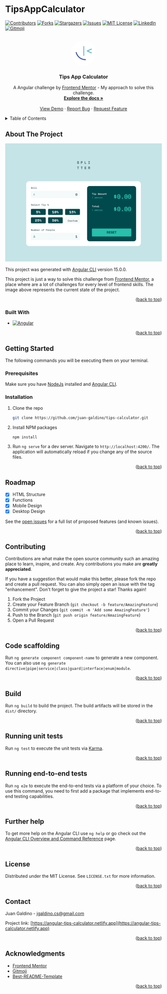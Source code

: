 # TipsAppCalculator

<a name="readme-top"></a>

<!-- PROJECT SHIELDS -->
<!--
*** I'm using markdown "reference style" links for readability.
*** Some Reference links are enclosed in brackets [ ] instead of parentheses ( ).
*** See the bottom of this document for the declaration of the reference variables
*** for contributors-url, forks-url, etc. This is an optional, concise syntax you may use.
*** https://www.markdownguide.org/basic-syntax/#reference-style-links
-->

[![Contributors][contributors-shield]][contributors-url]
[![Forks][forks-shield]][forks-url]
[![Stargazers][stars-shield]][stars-url]
[![Issues][issues-shield]][issues-url]
[![MIT License][license-shield]][license-url]
[![LinkedIn][linkedin-shield]][linkedin-url]
[![Gitmoji][gitmoji-shield]][gitmoji-url]

<!-- PROJECT LOGO -->
<br />
<div align="center">
  <a href="https://github.com/juan-galdino/tips-calculator">
    <img src="src/assets/frontend-mentor-logo.jpg" alt="Logo" width="80" height="80" style="border-radius: 100%">
  </a>

<h3 align="center">Tips App Calculator</h3>

  <p align="center">
    A Angular challenge by <a href="frontendmentor.io">Frontend Mentor</a> - My approach to solve this challenge.
    <br />
    <a href="https://github.com/juan-galdino/tips-calculator.git"><strong>Explore the docs »</strong></a>
    <br />
    <br />
    <a href="https://angular-tips-calculator.netlify.app">View Demo</a>
    ·
    <a href="https://github.com/juan-galdino/tips-calculator/issues">Report Bug</a>
    ·
    <a href="https://github.com/juan-galdino/tips-calculator/issues">Request Feature</a>
  </p>
</div>

<!-- TABLE OF CONTENTS -->
<details>
  <summary>Table of Contents</summary>
  <ol>
    <li>
      <a href="#about-the-project">About The Project</a>
      <ul>
        <li><a href="#built-with">Built With</a></li>
      </ul>
    </li>
    <li>
      <a href="#getting-started">Getting Started</a>
      <ul>
        <li><a href="#prerequisites">Prerequisites</a></li>
        <li><a href="#installation">Installation</a></li>
      </ul>
    </li>
    <li><a href="#roadmap">Roadmap</a></li>
    <li><a href="#contributing">Contributing</a></li>
    <li><a href="#license">License</a></li>
    <li><a href="#contact">Contact</a></li>
    <li><a href="#acknowledgments">Acknowledgments</a></li>
  </ol>
</details>

<!-- ABOUT THE PROJECT -->

## About The Project

![Tips Calculator Screen Shot][page-screenshot]

This project was generated with [Angular CLI](https://github.com/angular/angular-cli) version 15.0.0.

This project is just a way to solve this challenge from [Frontend Mentor][frontend-mentor-url],
a place where are a lot of challenges for every level of frontend skills. The image above represents the current state of the project.

<p align="right">(<a href="#readme-top">back to top</a>)</p>

### Built With

- [![Angular][angular-shield]][angular-url]

<p align="right">(<a href="#readme-top">back to top</a>)</p>

<!-- GETTING STARTED -->

## Getting Started

The following commands you will be executing them on your terminal.

### Prerequisites

Make sure you have [NodeJs](https://nodejs.org) installed and [Angular CLI](https://github.com/angular/angular-cli).

### Installation

1. Clone the repo
   ```sh
   git clone https://github.com/juan-galdino/tips-calculator.git
   ```
2. Install NPM packages
   ```sh
   npm install
   ```
3. Run `ng serve` for a dev server. Navigate to `http://localhost:4200/`. The application will automatically reload if you change any of the source files.

<p align="right">(<a href="#readme-top">back to top</a>)</p>

<!-- ROADMAP -->

## Roadmap

- [x] HTML Structure
- [x] Functions
- [x] Mobile Design
- [x] Desktop Design

See the [open issues](https://github.com/juan-galdino/tips-calculator/issues) for a full list of proposed features (and known issues).

<p align="right">(<a href="#readme-top">back to top</a>)</p>

<!-- CONTRIBUTING -->

## Contributing

Contributions are what make the open source community such an amazing place to learn, inspire, and create. Any contributions you make are **greatly appreciated**.

If you have a suggestion that would make this better, please fork the repo and create a pull request. You can also simply open an issue with the tag "enhancement".
Don't forget to give the project a star! Thanks again!

1. Fork the Project
2. Create your Feature Branch (`git checkout -b feature/AmazingFeature`)
3. Commit your Changes (`git commit -m 'Add some AmazingFeature'`)
4. Push to the Branch (`git push origin feature/AmazingFeature`)
5. Open a Pull Request

<p align="right">(<a href="#readme-top">back to top</a>)</p>

<!-- Code scaffolding -->

## Code scaffolding

Run `ng generate component component-name` to generate a new component. You can also use `ng generate directive|pipe|service|class|guard|interface|enum|module`.

<p align="right">(<a href="#readme-top">back to top</a>)</p>

<!-- Build -->

## Build

Run `ng build` to build the project. The build artifacts will be stored in the `dist/` directory.

<p align="right">(<a href="#readme-top">back to top</a>)</p>

<!-- Running unit tests -->

## Running unit tests

Run `ng test` to execute the unit tests via [Karma](https://karma-runner.github.io).

<p align="right">(<a href="#readme-top">back to top</a>)</p>

<!-- Running end-to-end tests -->

## Running end-to-end tests

Run `ng e2e` to execute the end-to-end tests via a platform of your choice. To use this command, you need to first add a package that implements end-to-end testing capabilities.

<p align="right">(<a href="#readme-top">back to top</a>)</p>

<!-- Further help -->

## Further help

To get more help on the Angular CLI use `ng help` or go check out the [Angular CLI Overview and Command Reference](https://angular.io/cli) page.

<p align="right">(<a href="#readme-top">back to top</a>)</p>

<!-- LICENSE -->

## License

Distributed under the MIT License. See `LICENSE.txt` for more information.

<p align="right">(<a href="#readme-top">back to top</a>)</p>

<!-- CONTACT -->

## Contact

Juan Galdino - jgaldino.cs@gmail.com

Project link: [https://angular-tips-calculator.netlify.app](https://angular-tips-calculator.netlify.app)

<p align="right">(<a href="#readme-top">back to top</a>)</p>

<!-- ACKNOWLEDGMENTS -->

## Acknowledgments

- [Frontend Mentor][frontend-mentor-url]
- [Gitmoji][gitmoji-url]
- [Best-README-Template](https://github.com/othneildrew/Best-README-Template)

<p align="right">(<a href="#readme-top">back to top</a>)</p>

<!-- MARKDOWN LINKS & IMAGES -->
<!-- https://www.markdownguide.org/basic-syntax/#reference-style-links -->

[contributors-shield]: https://img.shields.io/github/contributors/juan-galdino/stats-preview-component.svg?style=for-the-badge
[contributors-url]: https://github.com/juan-galdino/tips-calculator/graphs/contributors
[forks-shield]: https://img.shields.io/github/forks/juan-galdino/stats-preview-component.svg?style=for-the-badge
[forks-url]: https://github.com/juan-galdino/tips-calculator/network/members
[stars-shield]: https://img.shields.io/github/stars/juan-galdino/stats-preview-component.svg?style=for-the-badge
[stars-url]: https://github.com/juan-galdino/tips-calculator/stargazers
[issues-shield]: https://img.shields.io/github/issues/juan-galdino/stats-preview-component.svg?style=for-the-badge
[issues-url]: https://github.com/juan-galdino/tips-calculator/issues
[license-shield]: https://img.shields.io/github/license/juan-galdino/stats-preview-component.svg?style=for-the-badge
[license-url]: https://github.com/juan-galdino/tips-calculator/blob/master/LICENSE.txt
[linkedin-shield]: https://img.shields.io/badge/-LinkedIn-black.svg?style=for-the-badge&logo=linkedin&colorB=555
[linkedin-url]: https://linkedin.com/in/juangaldino
[page-screenshot]: src/assets/page-screenshot.png
[angular-shield]: https://img.shields.io/badge/Angular-DD0031?style=for-the-badge&logo=angular&logoColor=white
[angular-url]: https://angular.io/
[gitmoji-shield]: https://img.shields.io/badge/gitmoji-%20%F0%9F%98%9C%20%F0%9F%98%8D-FFDD67.svg?style=for-the-badge
[gitmoji-url]: https://gitmoji.dev/
[frontend-mentor-url]: https://frontendmentor.io/
